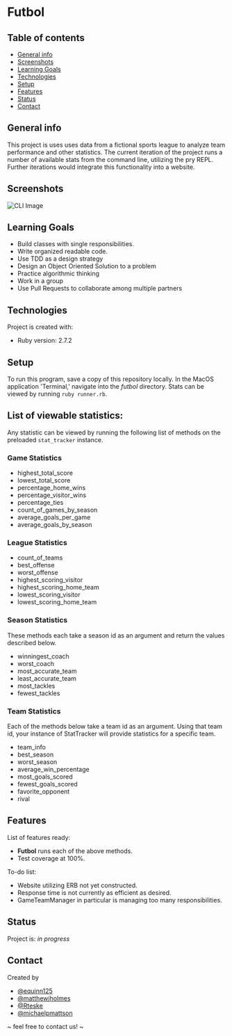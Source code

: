 #  Futbol

## Table of contents
* [General info](#general-info)
* [Screenshots](#screenshots)
* [Learning Goals](#learning-goals)
* [Technologies](#technologies)
* [Setup](#setup)
* [Features](#features)
* [Status](#status)
* [Contact](#contact)

## General info
This project is uses uses data from a fictional sports league to analyze team performance and other statistics. The current iteration of the project runs a number of available stats from the command line, utilizing the pry REPL. Further iterations would integrate this functionality into a website.

## Screenshots
![CLI Image](https://user-images.githubusercontent.com/826189/128260706-8add5a1b-99a8-454c-b568-5602066a080d.png)

## Learning Goals
* Build classes with single responsibilities.
* Write organized readable code.
* Use TDD as a design strategy
* Design an Object Oriented Solution to a problem
* Practice algorithmic thinking
* Work in a group
* Use Pull Requests to collaborate among multiple partners

## Technologies
Project is created with:
* Ruby version: 2.7.2

## Setup
To run this program, save a copy of this repository locally. In the MacOS
application 'Terminal,' navigate into the _futbol_ directory.
Stats can be viewed by running `ruby runner.rb`.

## List of viewable statistics:
Any statistic can be viewed by running the following list of methods on the preloaded `stat_tracker` instance.

### Game Statistics
* highest_total_score
* lowest_total_score
* percentage_home_wins
* percentage_visitor_wins
* percentage_ties
* count_of_games_by_season
* average_goals_per_game
* average_goals_by_season

### League Statistics
* count_of_teams
* best_offense
* worst_offense
* highest_scoring_visitor
* highest_scoring_home_team
* lowest_scoring_visitor
* lowest_scoring_home_team

### Season Statistics
These methods each take a season id as an argument and return the values described below.
* winningest_coach
* worst_coach
* most_accurate_team
* least_accurate_team
* most_tackles
* fewest_tackles

### Team Statistics
Each of the methods below take a team id as an argument. Using that team id, your instance of StatTracker will provide statistics for a specific team.
* team_info
* best_season
* worst_season
* average_win_percentage
* most_goals_scored
* fewest_goals_scored
* favorite_opponent
* rival

## Features
List of features ready:
* __Futbol__ runs each of the above methods.
* Test coverage at 100%.

To-do list:
* Website utilizing ERB not yet constructed.
* Response time is not currently as efficient as desired.
* GameTeamManager in particular is managing too many responsibilities.

## Status
Project is: _in progress_

## Contact
Created by
* [@equinn125](https://github.com/equinn125)
* [@matthewjholmes](https://github.com/matthewjholmes)
* [@Rteske](https://github.com/Rteske)
* [@michaelpmattson](https://github.com/michaelpmattson)

~ feel free to contact us! ~
